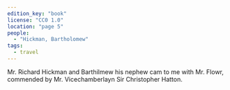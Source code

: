 ```yaml
---
edition_key: "book"
license: "CC0 1.0"
location: "page 5"
people:
  - "Hickman, Bartholomew"
tags:
  - travel
---
```

Mr. Richard Hickman and Barthilmew his nephew
cam to me with Mr. Flowr, commended by Mr. Vicechamberlayn
Sir Christopher Hatton.
